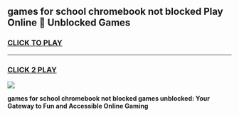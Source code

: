 
## games for school chromebook not blocked Play Online 👋 Unblocked Games
<h3>
<a href="https://news.freeplayer.one?title=games_for_school_chromebook_not_blocked&ref=17GH">CLICK TO PLAY</a></h3>
<hr>

<h3>
<a href="https://news.freeplayer.one?title=games_for_school_chromebook_not_blocked&ref=17GH">CLICK 2 PLAY</a>
  
</h3>

<a href="https://news.freeplayer.one?title=games_for_school_chromebook_not_blocked&ref=17GH/"><img src="https://clearcache.store/games.png"></a>


**games for school chromebook not blocked games unblocked: Your Gateway to Fun and Accessible Online Gaming**
